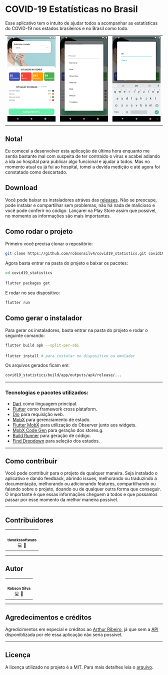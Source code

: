# COVID-19 Estatísticas no Brasil

Esse aplicativo tem o intuito de ajudar todos a acompanhar as estatísticas do COVID-19 nos estados brasileiros e no Brasil como todo.

|                             |                             |                             |
| :-------------------------- | :-------------------------: | :-------------------------: |
| ![01](./screenshots/01.png) | ![01](./screenshots/02.png) | ![01](./screenshots/03.png) |
|                             |                             |                             |

## Nota!

Eu comecei a desenvolver esta aplicação de última hora enquanto me sentia bastante mal com suspeita de ter contraído o vírus e acabei adiando a ida ao hospital para publicar algo funcional e ajudar a todos. Mas no momento atual eu já fui ao hospital, tomei a devida medição e até agora foi constatado como descartado.

## Download

Você pode baixar os instaladores atráves das [releases](https://github.com/robsonsilv4/covid19_statistics/releases). Não se preocupe, pode instalar e compartilhar sem problemas, não há nada de malicioso e você pode conferir no código. Lançarei na Play Store assim que possível, no momento as informações são mais importantes.

## Como rodar o projeto

Primeiro você precisa clonar o repositório:

```sh
git clone https://github.com/robsonsilv4/covid19_statistics.git covid19_statistics
```

Agora basta entrar na pasta do projeto e baixar os pacotes:

```sh
cd covid19_statistics

flutter packages get
```

E rodar no seu dispositivo:

```sh
flutter run
```

## Como gerar o instalador

Para gerar os instaladores, basta entrar na pasta do projeto e rodar o seguinte comando:

```sh
flutter build apk --split-per-abi

flutter install # para instalar no dispositivo ou emulador
```

Os arquivos gerados ficam em:

```sh
covid19_statistics/build/app/outputs/apk/release/...
```

---

### Tecnologias e pacotes utilizados:

- [Dart](https://dart.dev/) como linguagem principal.
- [Flutter](https://flutter.dev/) como framework cross plataform.
- [Dio](https://github.com/flutterchina/dio) para requisição web.
- [MobX](https://github.com/mobxjs/mobx.dart) para gerenciamento de estado.
- [Flutter MobX](https://pub.dev/packages/flutter_mobx) para utilização do Observer junto aos widgets.
- [MobX Code Gen](https://pub.dev/packages/mobx_codegen) para geração dos stores.g.
- [Build Runner](https://github.com/dart-lang/build) para geração de código.
- [Find Dropdown](https://github.com/davidsdearaujo/find_dropdown) para seleção dos estados.

---

## Como contribuir

Você pode contribuir para o projeto de qualquer maneira. Seja instalado o aplicativo e dando feedback, abrindo issues, melhorando ou traduzindo a documentação, melhorando ou adicionando features, compartilhando ou falando sobre o projeto, doando ou de qualquer outra forma que conseguir. O importante é que essas informações cheguem a todos e que possamos passar por esse momento da melhor maneira possível.

---

## Contribuidores

<table>
  <tr>
    <td align="center">
        <a href="https://github.com/tlworkssoftware">
            <img src="https://avatars2.githubusercontent.com/u/43814721?s=400&u=50bcc428fea427bb7b95cd29b65cb052af0efa13&v=4" width="100px;" alt=""/>
            <br />
            <sub><b>tlworkssoftware</b></sub>
            <br />
            </a><a title="Code">💻</a>
            </a><a title="Design">🎨</a>
        </a>
    </td>
  <tr>
</table>

---

## Autor

<table>
  <tr>
    <td align="center">
        <a href="https://github.com/robsonsilv4">
            <img src="https://avatars0.githubusercontent.com/u/17673296?s=460&u=7ca64208ca0fd4658b62aa1808daeec688640f94&v=4" width="100px;" alt=""/>
            <br />
            <sub><b>Robson Silva</b></sub>
            <br />
            </a><a title="Code">💻</a>
            </a><a title="Design">🎨</a>
        </a>
    </td>
  <tr>
</table>

---

## Agredecimentos e créditos

Agredicimentos em especial e créditos ao [Arthur Ribeiro](https://github.com/devarthurribeiro), já que sem a [API](https://github.com/devarthurribeiro/covid19-brazil-api) disponiblizada por ele essa aplicação não seria possivel.

---

## Licença

A licença utilizado no projeto é a MIT. Para mais detalhes leia o [arquivo](./LICENSE.md).
